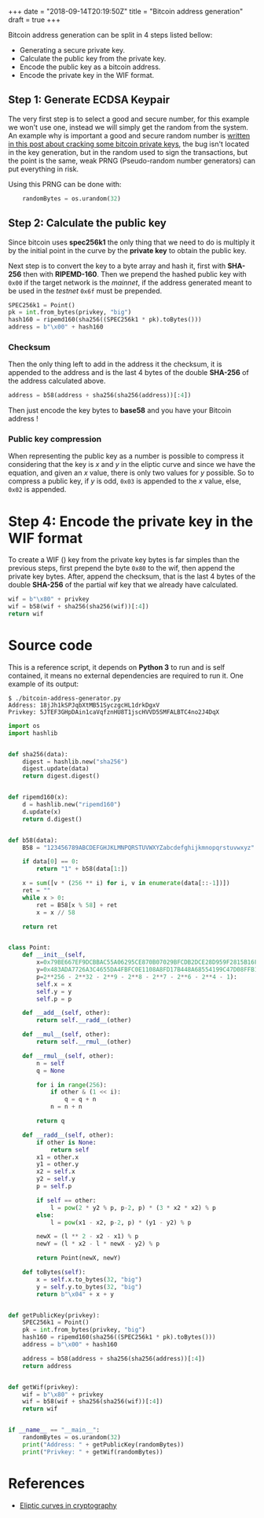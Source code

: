 +++
date = "2018-09-14T20:19:50Z"
title = "Bitcoin address generation"
draft = true
+++

Bitcoin address generation can be split in 4 steps listed bellow:

- Generating a secure private key.
- Calculate the public key from the private key.
- Encode the public key as a bitcoin address.
- Encode the private key in the WIF format.

## Step 1: Generate ECDSA Keypair

The very first step is to select a good and secure number, for this example we
won't use one, instead we will simply get the random from the system. An example
why is important a good and secure random number is [written in this post about
cracking some bitcoin private
keys](https://strm.sh/post/bitcoin-transaction-nonce-reuse/), the bug isn't
located in the key generation, but in the random used to sign the transactions,
but the point is the same, weak PRNG (Pseudo-random number generators) can put
everything in risk.

Using this PRNG can be done with:

```python
    randomBytes = os.urandom(32)
```

## Step 2: Calculate the public key

Since bitcoin uses **spec256k1** the only thing that we need to do is multiply
it by the initial point in the curve by the **private key** to obtain the public
key.

Next step is to convert the key to a byte array and hash it, first with
**SHA-256** then with **RIPEMD-160**. Then we prepend the hashed public key with
`0x00` if the target network is the *mainnet*, if the address generated meant to
be used in the *testnet* `0x6f` must be prepended.

```python
SPEC256k1 = Point()
pk = int.from_bytes(privkey, "big")
hash160 = ripemd160(sha256((SPEC256k1 * pk).toBytes()))
address = b"\x00" + hash160
```

### Checksum

Then the only thing left to add in the address it the checksum, it is appended
to the address and is the last 4 bytes of the double **SHA-256** of the address
calculated above.

```python
address = b58(address + sha256(sha256(address))[:4])
```

Then just encode the key bytes to **base58** and you have your Bitcoin address !

### Public key compression

When representing the public key as a number is possible to compress it
considering that the key is $x$ and $y$ in the eliptic curve and since we have
the equation, and given an $x$ value, there is only two values for $y$ possible.
So to compress a public key, if $y$ is odd, `0x03` is appended to the $x$ value,
else, `0x02` is appended.

# Step 4: Encode the private key in the WIF format

To create a WIF () key from the private key bytes is far simples than the
previous steps, first prepend the byte `0x80` to the wif, then append the
private key bytes. After, append the checksum, that is the last 4 bytes of the
double **SHA-256** of the partial wif key that we already have calculated.

```python
wif = b"\x80" + privkey
wif = b58(wif + sha256(sha256(wif))[:4])
return wif
```

# Source code

This is a reference script, it depends on **Python 3** to run and is self
contained, it means no external dependencies are required to run it. One example
of its output:

```raw
$ ./bitcoin-address-generator.py 
Address: 18jJh1kSPJqbXtMB51SyczgcHL1drkDgxV
Privkey: 5JTEF3GHpDAin1caVqfznHU8T1jscHVVD5SMFALBTC4no2J4DqX
```

```python
import os
import hashlib


def sha256(data):
    digest = hashlib.new("sha256")
    digest.update(data)
    return digest.digest()


def ripemd160(x):
    d = hashlib.new("ripemd160")
    d.update(x)
    return d.digest()


def b58(data):
    B58 = "123456789ABCDEFGHJKLMNPQRSTUVWXYZabcdefghijkmnopqrstuvwxyz"

    if data[0] == 0:
        return "1" + b58(data[1:])

    x = sum([v * (256 ** i) for i, v in enumerate(data[::-1])])
    ret = ""
    while x > 0:
        ret = B58[x % 58] + ret
        x = x // 58

    return ret


class Point:
    def __init__(self,
        x=0x79BE667EF9DCBBAC55A06295CE870B07029BFCDB2DCE28D959F2815B16F81798,
        y=0x483ADA7726A3C4655DA4FBFC0E1108A8FD17B448A68554199C47D08FFB10D4B8,
        p=2**256 - 2**32 - 2**9 - 2**8 - 2**7 - 2**6 - 2**4 - 1):
        self.x = x
        self.y = y
        self.p = p

    def __add__(self, other):
        return self.__radd__(other)

    def __mul__(self, other):
        return self.__rmul__(other)

    def __rmul__(self, other):
        n = self
        q = None

        for i in range(256):
            if other & (1 << i):
                q = q + n
            n = n + n

        return q

    def __radd__(self, other):
        if other is None:
            return self
        x1 = other.x
        y1 = other.y
        x2 = self.x
        y2 = self.y
        p = self.p

        if self == other:
            l = pow(2 * y2 % p, p-2, p) * (3 * x2 * x2) % p
        else:
            l = pow(x1 - x2, p-2, p) * (y1 - y2) % p

        newX = (l ** 2 - x2 - x1) % p
        newY = (l * x2 - l * newX - y2) % p

        return Point(newX, newY)

    def toBytes(self):
        x = self.x.to_bytes(32, "big")
        y = self.y.to_bytes(32, "big")
        return b"\x04" + x + y


def getPublicKey(privkey):
    SPEC256k1 = Point()
    pk = int.from_bytes(privkey, "big")
    hash160 = ripemd160(sha256((SPEC256k1 * pk).toBytes()))
    address = b"\x00" + hash160

    address = b58(address + sha256(sha256(address))[:4])
    return address


def getWif(privkey):
    wif = b"\x80" + privkey
    wif = b58(wif + sha256(sha256(wif))[:4])
    return wif


if __name__ == "__main__":
    randomBytes = os.urandom(32)
    print("Address: " + getPublicKey(randomBytes))
    print("Privkey: " + getWif(randomBytes))
```

# References

- [Eliptic curves in cryptography](https://en.wikipedia.org/wiki/Elliptic-curve_cryptography)

